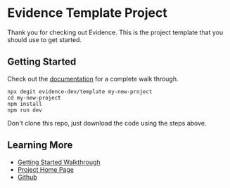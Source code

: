# Evidence Template Project

Thank you for checking out Evidence. This is the project template that you should use to get started. 

## Getting Started

Check out the [documentation](https://readme.evidence.dev) for a complete walk through.

```
npx degit evidence-dev/template my-new-project
cd my-new-project 
npm install 
npm run dev 
```

Don't clone this repo, just download the code using the steps above. 

## Learning More

- [Getting Started Walkthrough](https://docs.evidence.dev/getting-started/get-started)
- [Project Home Page](https://www.evidence.dev)
- [Github](https://github.com/evidence-dev/evidence)

